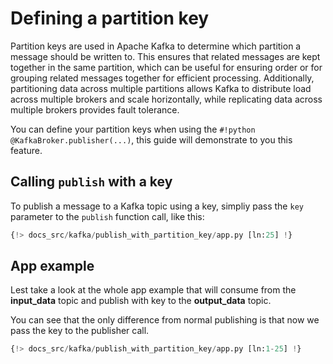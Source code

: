 # Defining a partition key

Partition keys are used in Apache Kafka to determine which partition a message should be written to. This ensures that related messages are kept together in the same partition, which can be useful for ensuring order or for grouping related messages together for efficient processing. Additionally, partitioning data across multiple partitions allows Kafka to distribute load across multiple brokers and scale horizontally, while replicating data across multiple brokers provides fault tolerance.

You can define your partition keys when using the `#!python @KafkaBroker.publisher(...)`, this guide will demonstrate to you this feature.

## Calling `publish` with a key

To publish a message to a Kafka topic using a key, simpliy pass the `key` parameter to the `publish` function call, like this:

```python linenums="1"
{!> docs_src/kafka/publish_with_partition_key/app.py [ln:25] !}
```

## App example

Lest take a look at the whole app example that will consume from the **input_data** topic and publish with key to the **output_data** topic.

You can see that the only difference from normal publishing is that now we pass the key to the publisher call.

```python linenums="1" hl_lines="25"
{!> docs_src/kafka/publish_with_partition_key/app.py [ln:1-25] !}
```